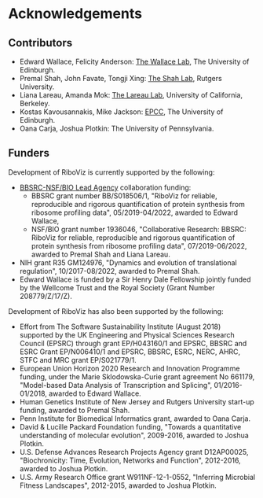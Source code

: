 # Acknowledgements

## Contributors

* Edward Wallace, Felicity Anderson: [The Wallace Lab](https://ewallace.github.io/), The University of Edinburgh.
* Premal Shah, John Favate, Tongji Xing: [The Shah Lab](https://theshahlab.org/), Rutgers University.
* Liana Lareau, Amanda Mok: [The Lareau Lab](http://www.lareaulab.org/), University of California, Berkeley.
* Kostas Kavousannakis, Mike Jackson: [EPCC](https://www.epcc.ed.ac.uk/), The University of Edinburgh.
* Oana Carja, Joshua Plotkin: The University of Pennsylvania.

## Funders

Development of RiboViz is currently supported by the following:

* [BBSRC-NSF/BIO Lead Agency](https://bbsrc.ukri.org/funding/filter/2018-nsfbio-lead-agency-scheme/) collaboration funding:
  - BBSRC grant number BB/S018506/1, "RiboViz for reliable, reproducible and rigorous quantification of protein synthesis from ribosome profiling data", 05/2019-04/2022, awarded to Edward Wallace,
  - NSF/BIO grant number 1936046, "Collaborative Research: BBSRC: RiboViz for reliable, reproducible and rigorous quantification of protein synthesis from ribosome profiling data", 07/2019-06/2022, awarded to Premal Shah and Liana Lareau.
* NIH grant R35 GM124976, "Dynamics and evolution of translational regulation", 10/2017-08/2022, awarded to Premal Shah.
* Edward Wallace is funded by a Sir Henry Dale Fellowship jointly funded by the Wellcome Trust and the Royal Society (Grant Number 208779/Z/17/Z).

Development of RiboViz has also been supported by the following:

* Effort from The Software Sustainability Institute (August 2018) supported by the UK Engineering and Physical Sciences Research Council (EPSRC) through grant EP/H043160/1 and EPSRC, BBSRC and ESRC Grant EP/N006410/1 and EPSRC, BBSRC, ESRC, NERC, AHRC, STFC and MRC grant EP/S021779/1.
* European Union Horizon 2020 Research and Innovation Programme funding, under the Marie Sklodowska-Curie grant agreement No 661179, "Model-based Data Analysis of Transcription and Splicing", 01/2016-01/2018, awarded to Edward Wallace.
* Human Genetics Institute of New Jersey and Rutgers University start-up funding, awarded to Premal Shah.
* Penn Institute for Biomedical Informatics grant, awarded to Oana Carja.
* David & Lucille Packard Foundation funding, "Towards a quantitative understanding of molecular evolution", 2009-2016, awarded to Joshua Plotkin.
* U.S. Defense Advances Research Projects Agency grant D12AP00025, "Biochronicity: Time, Evolution, Networks and Function", 2012-2016, awarded to Joshua Plotkin.
* U.S. Army Research Office grant W911NF-12-1-0552, "Inferring Microbial Fitness Landscapes", 2012-2015, awarded to Joshua Plotkin.
